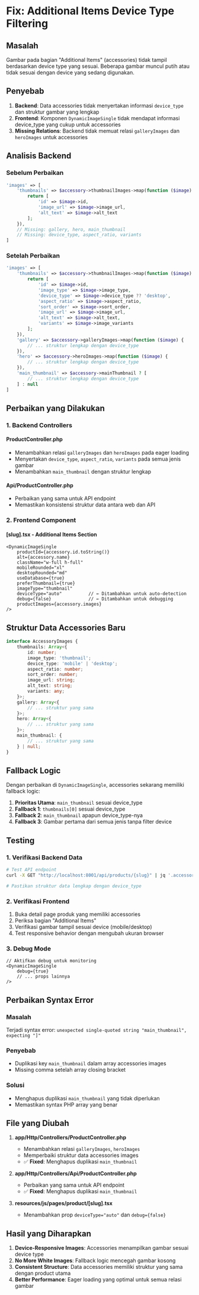 # Fix: Additional Items Device Type Filtering

## Masalah

Gambar pada bagian "Additional Items" (accessories) tidak tampil berdasarkan device type yang sesuai. Beberapa gambar muncul putih atau tidak sesuai dengan device yang sedang digunakan.

## Penyebab

1. **Backend**: Data accessories tidak menyertakan informasi `device_type` dan struktur gambar yang lengkap
2. **Frontend**: Komponen `DynamicImageSingle` tidak mendapat informasi device_type yang cukup untuk accessories
3. **Missing Relations**: Backend tidak memuat relasi `galleryImages` dan `heroImages` untuk accessories

## Analisis Backend

### Sebelum Perbaikan
```php
'images' => [
    'thumbnails' => $accessory->thumbnailImages->map(function ($image) {
        return [
            'id' => $image->id,
            'image_url' => $image->image_url,
            'alt_text' => $image->alt_text
        ];
    }),
    // Missing: gallery, hero, main_thumbnail
    // Missing: device_type, aspect_ratio, variants
]
```

### Setelah Perbaikan
```php
'images' => [
    'thumbnails' => $accessory->thumbnailImages->map(function ($image) {
        return [
            'id' => $image->id,
            'image_type' => $image->image_type,
            'device_type' => $image->device_type ?? 'desktop',
            'aspect_ratio' => $image->aspect_ratio,
            'sort_order' => $image->sort_order,
            'image_url' => $image->image_url,
            'alt_text' => $image->alt_text,
            'variants' => $image->image_variants
        ];
    }),
    'gallery' => $accessory->galleryImages->map(function ($image) {
        // ... struktur lengkap dengan device_type
    }),
    'hero' => $accessory->heroImages->map(function ($image) {
        // ... struktur lengkap dengan device_type
    }),
    'main_thumbnail' => $accessory->mainThumbnail ? [
        // ... struktur lengkap dengan device_type
    ] : null
]
```

## Perbaikan yang Dilakukan

### 1. Backend Controllers

#### ProductController.php
- Menambahkan relasi `galleryImages` dan `heroImages` pada eager loading
- Menyertakan `device_type`, `aspect_ratio`, `variants` pada semua jenis gambar
- Menambahkan `main_thumbnail` dengan struktur lengkap

#### Api/ProductController.php
- Perbaikan yang sama untuk API endpoint
- Memastikan konsistensi struktur data antara web dan API

### 2. Frontend Component

#### [slug].tsx - Additional Items Section
```tsx
<DynamicImageSingle
    productId={accessory.id.toString()}
    alt={accessory.name}
    className="w-full h-full"
    mobileRounded="xl"
    desktopRounded="md"
    useDatabase={true}
    preferThumbnail={true}
    imageType="thumbnail"
    deviceType="auto"          // ← Ditambahkan untuk auto-detection
    debug={false}              // ← Ditambahkan untuk debugging
    productImages={accessory.images}
/>
```

## Struktur Data Accessories Baru

```typescript
interface AccessoryImages {
    thumbnails: Array<{
        id: number;
        image_type: 'thumbnail';
        device_type: 'mobile' | 'desktop';
        aspect_ratio: number;
        sort_order: number;
        image_url: string;
        alt_text: string;
        variants: any;
    }>;
    gallery: Array<{
        // ... struktur yang sama
    }>;
    hero: Array<{
        // ... struktur yang sama
    }>;
    main_thumbnail: {
        // ... struktur yang sama
    } | null;
}
```

## Fallback Logic

Dengan perbaikan di `DynamicImageSingle`, accessories sekarang memiliki fallback logic:

1. **Prioritas Utama**: `main_thumbnail` sesuai device_type
2. **Fallback 1**: `thumbnails[0]` sesuai device_type
3. **Fallback 2**: `main_thumbnail` apapun device_type-nya
4. **Fallback 3**: Gambar pertama dari semua jenis tanpa filter device

## Testing

### 1. Verifikasi Backend Data
```bash
# Test API endpoint
curl -X GET "http://localhost:8001/api/products/{slug}" | jq '.accessories[0].images'

# Pastikan struktur data lengkap dengan device_type
```

### 2. Verifikasi Frontend
1. Buka detail page produk yang memiliki accessories
2. Periksa bagian "Additional Items"
3. Verifikasi gambar tampil sesuai device (mobile/desktop)
4. Test responsive behavior dengan mengubah ukuran browser

### 3. Debug Mode
```tsx
// Aktifkan debug untuk monitoring
<DynamicImageSingle
    debug={true}
    // ... props lainnya
/>
```

## Perbaikan Syntax Error

### Masalah
Terjadi syntax error: `unexpected single-quoted string "main_thumbnail", expecting "]"`

### Penyebab
- Duplikasi key `main_thumbnail` dalam array accessories images
- Missing comma setelah array closing bracket

### Solusi
- Menghapus duplikasi `main_thumbnail` yang tidak diperlukan
- Memastikan syntax PHP array yang benar

## File yang Diubah

1. **app/Http/Controllers/ProductController.php**
   - Menambahkan relasi `galleryImages`, `heroImages`
   - Memperbaiki struktur data accessories images
   - ✅ **Fixed**: Menghapus duplikasi `main_thumbnail`

2. **app/Http/Controllers/Api/ProductController.php**
   - Perbaikan yang sama untuk API endpoint
   - ✅ **Fixed**: Menghapus duplikasi `main_thumbnail`

3. **resources/js/pages/product/[slug].tsx**
   - Menambahkan prop `deviceType="auto"` dan `debug={false}`

## Hasil yang Diharapkan

1. **Device-Responsive Images**: Accessories menampilkan gambar sesuai device type
2. **No More White Images**: Fallback logic mencegah gambar kosong
3. **Consistent Structure**: Data accessories memiliki struktur yang sama dengan product utama
4. **Better Performance**: Eager loading yang optimal untuk semua relasi gambar
